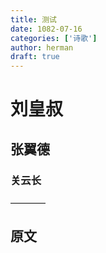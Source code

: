 ```yaml
---
title: 测试
date: 1082-07-16
categories: ['诗歌']
author: herman
draft: true
---
```


# 刘皇叔
## 张翼德
### 关云长

————

## 原文


